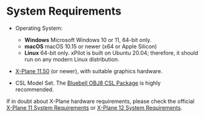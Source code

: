 # System Requirements

* Operating System:
  * **Windows** Microsoft Windows 10 or 11, 64-bit only.
  * **macOS** macOS 10.15 or newer (x64 or Apple Silicon)
  * **Linux** 64-bit only. xPilot is built on Ubuntu 20.04; therefore, it should run on any modern Linux distribution.

* [X-Plane 11.50](http://x-plane.com/) (or newer), with suitable graphics hardware.
* CSL Model Set. The [Bluebell OBJ8 CSL Package](https://forums.x-plane.org/index.php?/files/file/37041-bluebell-obj8-csl-packages/) is highly recommended.

If in doubt about X-Plane hardware requirements, please check the official [X-Plane 11 System Requirements](http://www.x-plane.com/kb/x-plane-11-system-requirements/) or [X-Plane 12 System Requirements](https://www.x-plane.com/kb/x-plane-12-system-requirements/).